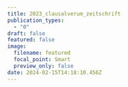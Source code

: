 ```yaml
---
title: 2023_clausalverum_zeitschrift
publication_types:
  - "0"
draft: false
featured: false
image:
  filename: featured
  focal_point: Smart
  preview_only: false
date: 2024-02-15T14:18:10.456Z
---
```

